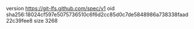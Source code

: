 version https://git-lfs.github.com/spec/v1
oid sha256:18024cf597e5075736510c6f6d2cc85d0c7de5848986a738338faad22c39fee8
size 3268
